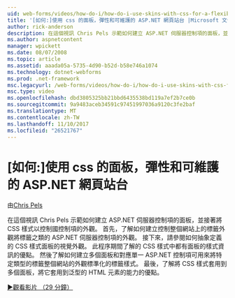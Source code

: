 ```yaml
---
uid: web-forms/videos/how-do-i/how-do-i-use-skins-with-css-for-a-flexible-and-maintainable-aspnet-web-site
title: '[如何:]使用 css 的面板，彈性和可維護的 ASP.NET 網頁站台 |Microsoft 文件'
author: rick-anderson
description: 在這個視訊 Chris Pels 示範如何建立 ASP.NET 伺服器控制項的面板，並接著將 CSS 樣式以控制國 contr.外觀...
ms.author: aspnetcontent
manager: wpickett
ms.date: 08/07/2008
ms.topic: article
ms.assetid: aaada05a-5735-4d90-b52d-b58e746a1074
ms.technology: dotnet-webforms
ms.prod: .net-framework
msc.legacyurl: /web-forms/videos/how-do-i/how-do-i-use-skins-with-css-for-a-flexible-and-maintainable-aspnet-web-site
msc.type: video
ms.openlocfilehash: dbd3805325bb21bbd6435538bd119a7ef2b7ce0b
ms.sourcegitcommit: 9a9483aceb34591c97451997036a9120c3fe2baf
ms.translationtype: MT
ms.contentlocale: zh-TW
ms.lasthandoff: 11/10/2017
ms.locfileid: "26521767"
---
```

<a name="how-do-i-use-skins-with-css-for-a-flexible-and-maintainable-aspnet-web-site"></a>[如何:]使用 css 的面板，彈性和可維護的 ASP.NET 網頁站台
====================
由[Chris Pels](https://twitter.com/chrispels)

在這個視訊 Chris Pels 示範如何建立 ASP.NET 伺服器控制項的面板，並接著將 CSS 樣式以控制國控制項的外觀。 首先，了解如何建立控制整個網站上的標籤外觀將標籤之類的 ASP.NET 伺服器控制項的外觀。 接下來，請參閱如何抽象定義的 CSS 樣式面板的視覺外觀。 此程序期間了解的 CSS 樣式中都有面板的樣式資訊的優點。 然後了解如何建立多個面板和對應單一 ASP.NET 控制項可用來將特定類型的標籤整個網站的外觀標準化的標籤樣式。 最後，了解將 CSS 樣式套用到多個面板，將它套用到泛型的 HTML 元素的能力的優點。

[&#9654;觀看影片 （29 分鐘）](https://channel9.msdn.com/Blogs/ASP-NET-Site-Videos/how-do-i-use-skins-with-css-for-a-flexible-and-maintainable-aspnet-web-site)
